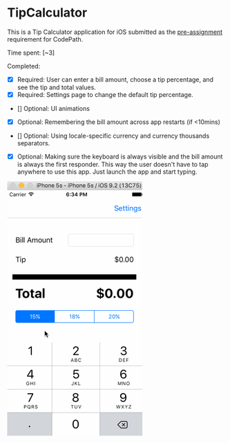 # TipCalculator

This is a Tip Calculator application for iOS submitted as the [pre-assignment](https://gist.github.com/timothy1ee/7747214) requirement for CodePath.

Time spent: [~3]

Completed:

* [X] Required: User can enter a bill amount, choose a tip percentage, and see the tip and total values.
* [X] Required: Settings page to change the default tip percentage.
* [] Optional: UI animations
* [X] Optional: Remembering the bill amount across app restarts (if <10mins)
* [] Optional: Using locale-specific currency and currency thousands separators.
* [X] Optional: Making sure the keyboard is always visible and the bill amount is always the first responder. This way the user doesn't have to tap anywhere to use this app. Just launch the app and start typing.

![Video Walkthrough](tipcalculator.gif)
